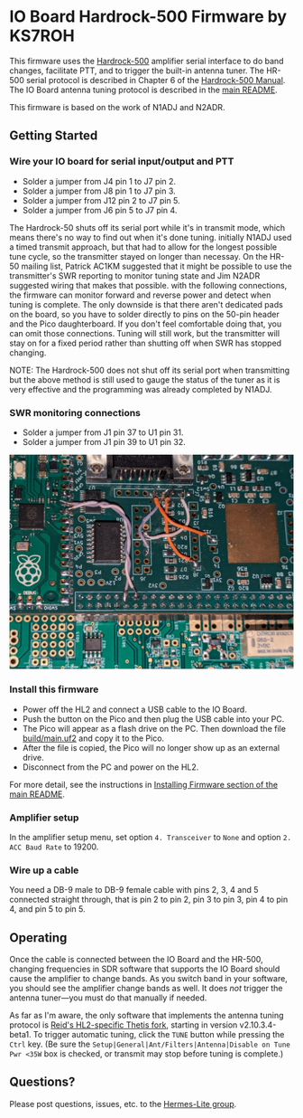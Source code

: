 # IO Board Hardrock-500 Firmware by KS7ROH

This firmware uses the [Hardrock-500](https://sites.google.com/site/hobbypcbhardrock500/hardrock-500-power-amplifier-project) amplifier serial interface to do band changes, facilitate PTT, and to trigger the built-in antenna tuner. The HR-500 serial protocol is described in Chapter 6 of the [Hardrock-500 Manual](https://drive.google.com/file/d/1avSVrf3zBE5ctz3W49rhoNwpsqH4gvXD/view). The IO Board antenna tuning protocol is described in the [main README](../README.md#table-of-i2c-registers).

This firmware is based on the work of N1ADJ and N2ADR. 

## Getting Started

### Wire your IO board for serial input/output and PTT

* Solder a jumper from J4 pin 1 to J7 pin 2.
* Solder a jumper from J8 pin 1 to J7 pin 3.
* Solder a jumper from J12 pin 2 to J7 pin 5.
* Solder a jumper from J6 pin 5 to J7 pin 4.

The Hardrock-50 shuts off its serial port while it's in transmit mode, which means there's no way to find out when it's done tuning. initially N1ADJ used a timed transmit approach, but that had to allow for the longest possible tune cycle, so the transmitter stayed on longer than necessay. On the HR-50 mailing list, Patrick AC1KM suggested that it might be possible to use the transmitter's SWR reporting to monitor tuning state and Jim N2ADR suggested wiring that makes that possible. with the following connections, the firmware can monitor forward and reverse power and detect when tuning is complete. The only downside is that there aren't dedicated pads on the board, so you have to solder directly to pins on the 50-pin header and the Pico daughterboard. If you don't feel comfortable doing that, you can omit those connections. Tuning will still work, but the transmitter will stay on for a fixed period rather than shutting off when SWR has stopped changing.

NOTE: The Hardrock-500 does not shut off its serial port when transmitting but the above method is still used to gauge the status of the tuner as it is very effective and the programming was already completed by N1ADJ.

### SWR monitoring connections

* Solder a jumper from J1 pin 37 to U1 pin 31.
* Solder a jumper from J1 pin 39 to U1 pin 32.

![IO board wiring](./IOBoard.jpg)

### Install this firmware
* Power off the HL2 and connect a USB cable to the IO Board.
* Push the button on the Pico and then plug the USB cable into your PC.
* The Pico will appear as a flash drive on the PC. Then download the file [build/main.uf2](build/main.uf2) and copy it to the Pico.
* After the file is copied, the Pico will no longer show up as an external drive.
* Disconnect from the PC and power on the HL2.

For more detail, see the instructions in [Installing Firmware section of the main README](../README.md#installing-firmware).

### Amplifier setup

In the amplifier setup menu, set option `4. Transceiver` to `None` and option `2. ACC Baud Rate` to 19200.

### Wire up a cable

You need a DB-9 male to DB-9 female cable with pins 2, 3, 4 and 5 connected straight through, that is pin 2 to pin 2, pin 3 to pin 3, pin 4 to pin 4, and pin 5 to pin 5.

## Operating

Once the cable is connected between the IO Board and the HR-500, changing frequencies in SDR software that supports the IO Board should cause the amplifier to change bands. As you switch band in your software, you should see the amplifier change bands as well. It does _not_ trigger the antenna tuner&mdash;you must do that manually if needed.

As far as I'm aware, the only software that implements the antenna tuning protocol is [Reid's HL2-specific Thetis fork](https://github.com/mi0bot/OpenHPSDR-Thetis/releases), starting in version v2.10.3.4-beta1. To trigger automatic tuning, click the `TUNE` button while pressing the `Ctrl` key. (Be sure the `Setup|General|Ant/Filters|Antenna|Disable on Tune Pwr <35W` box is checked, or transmit may stop before tuning is complete.)

## Questions?

Please post questions, issues, etc. to the [Hermes-Lite group](https://groups.google.com/g/hermes-lite).
